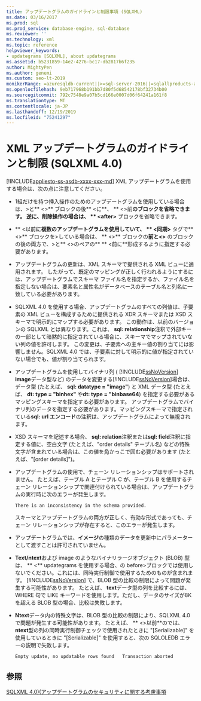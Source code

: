 ```yaml
---
title: アップデートグラムのガイドラインと制限事項 (SQLXML)
ms.date: 03/16/2017
ms.prod: sql
ms.prod_service: database-engine, sql-database
ms.reviewer: ''
ms.technology: xml
ms.topic: reference
helpviewer_keywords:
- updategrams [SQLXML], about updategrams
ms.assetid: b5231859-14e2-4276-bc17-db2817b6f235
author: MightyPen
ms.author: genemi
ms.custom: seo-lt-2019
monikerRange: =azuresqldb-current||>=sql-server-2016||=sqlallproducts-allversions||>=sql-server-linux-2017||=azuresqldb-mi-current
ms.openlocfilehash: 9eb717968b191bb7d80f5d68542178bf32734b00
ms.sourcegitcommit: 792c7548e9a07b5cd166e0007d06f64241a161f8
ms.translationtype: MT
ms.contentlocale: ja-JP
ms.lasthandoff: 12/19/2019
ms.locfileid: "75241297"
---
```

# <a name="guidelines-and-limitations-of-xml-updategrams-sqlxml-40"></a>XML アップデートグラムのガイドラインと制限 (SQLXML 4.0)
[!INCLUDE[appliesto-ss-asdb-xxxx-xxx-md](../../../includes/appliesto-ss-asdb-xxxx-xxx-md.md)]
  XML アップデートグラムを使用する場合は、次の点に注意してください。  
  
-   1組だけを持つ挿入操作のためのアップデートグラムを使用している場合は、>と** \<>** ブロックの後** \<に**、 ** \<>前**のブロックを省略できます。 逆に、削除操作の場合は、 ** \<after>** ブロックを省略できます。  
  
-   ** \<以前**に複数のアップデートグラムを使用していて、 ** \<同期>** タグで** \<>** ブロックを>している場合は、 ** \<>** ブロックの**前と\<>** のブロックの後の両方で、>と** \<>のペアの** ** \<前に**形成するように指定する必要があります。  
  
-   アップデートグラムの更新は、XML スキーマで提供される XML ビューに適用されます。 したがって、既定のマッピングが正しく行われるようにするには、アップデートグラムでスキーマ ファイル名を指定するか、ファイル名を指定しない場合は、要素名と属性名がデータベースのテーブル名と列名に一致している必要があります。  
  
-   SQLXML 4.0 を使用する場合、アップデートグラムのすべての列値は、子要素の XML ビューを構成するために提供される XDR スキーマまたは XSD スキーマで明示的にマップする必要があります。 この動作は、以前のバージョンの SQLXML とは異なります。これは、 **sql: relationship**注釈で外部キーの一部として暗黙的に指定されている場合に、スキーマでマップされていない列の値を許可します。 この変更は、子要素への主キー値の割り当てには影響しません。SQLXML 4.0 では、子要素に対して明示的に値が指定されていない場合でも、値が割り当てられます。  
  
-   アップデートグラムを使用してバイナリ列 ( [!INCLUDE[ssNoVersion](../../../includes/ssnoversion-md.md)] **image**データ型など) のデータを変更する[!INCLUDE[ssNoVersion](../../../includes/ssnoversion-md.md)]場合は、データ型 (たとえば、 **sql: datatype = "image"**) と XML データ型 (たとえば、 **dt: type = "binhex"** や**dt: type = "binbase64**) を指定する必要があるマッピングスキーマを指定する必要があります。 アップデートグラムでバイナリ列のデータを指定する必要があります。マッピングスキーマで指定されている**sql: url エンコード**の注釈は、アップデートグラムによって無視されます。  
  
-   XSD スキーマを記述する場合、 **sql: relation**注釈または**sql: field**注釈に指定する値に、空白文字 (たとえば、"order details" テーブル名) などの特殊文字が含まれている場合は、この値を角かっこで囲む必要があります (たとえば、"[order details]")。  
  
-   アップデートグラムの使用で、チェーン リレーションシップはサポートされません。 たとえば、テーブル A とテーブル C が、テーブル B を使用するチェーン リレーションシップで関連付けられている場合は、アップデートグラムの実行時に次のエラーが発生します。  
  
    ```  
    There is an inconsistency in the schema provided.  
    ```  
  
     スキーマとアップデートグラムの両方が正しく、有効な形式であっても、チェーン リレーションシップが存在すると、このエラーが発生します。  
  
-   アップデートグラムでは、**イメージ**の種類のデータを更新中にパラメーターとして渡すことは許可されていません。  
  
-   **Text/ntext**および image のようなバイナリラージオブジェクト (BLOB) 型は、 ** \<** updategrams を使用する場合、の before>ブロックでは使用しないでください。これには、同時実行制御で使用するためのものが含まれます。 
  [!INCLUDE[ssNoVersion](../../../includes/ssnoversion-md.md)] で、BLOB 型の比較の制限によって問題が発生する可能性があります。 たとえば、 **text**データ型の列を比較するには、WHERE 句で LIKE キーワードを使用します。ただし、データのサイズが8K を超える BLOB 型の場合、比較は失敗します。  
  
-   **Ntext**データ内の特殊文字は、BLOB 型の比較の制限により、SQLXML 4.0 で問題が発生する可能性があります。 たとえば、 ** \<>以前**のでは、 **ntext**型の列の同時実行制御チェックで使用されたときに "[Serializable]" を使用しているときに "[Serializable]" を使用すると、次の SQLOLEDB エラーの説明で失敗します。  
  
    ```  
    Empty update, no updatable rows found   Transaction aborted  
    ```  
  
## <a name="see-also"></a>参照  
 [SQLXML 4.0&#41;&#40;アップデートグラムのセキュリティに関する考慮事項](../../../relational-databases/sqlxml-annotated-xsd-schemas-xpath-queries/security/updategram-security-considerations-sqlxml-4-0.md)  
  
  
